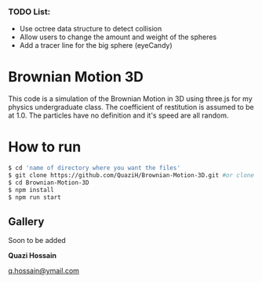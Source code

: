 ### TODO List:

- Use octree data structure to detect collision
- Allow users to change the amount and weight of the spheres
- Add a tracer line for the big sphere (eyeCandy)

# Brownian Motion 3D

This code is a simulation of the Brownian Motion in 3D using three.js for my physics undergraduate class. The coefficient of restitution is assumed to be at 1.0. The particles have no definition and it's speed are all random.

# How to run

```sh
$ cd 'name of directory where you want the files'
$ git clone https://github.com/QuaziH/Brownian-Motion-3D.git #or clone your own fork
$ cd Brownian-Motion-3D
$ npm install
$ npm run start
```

## Gallery

Soon to be added


**Quazi Hossain**

q.hossain@ymail.com
